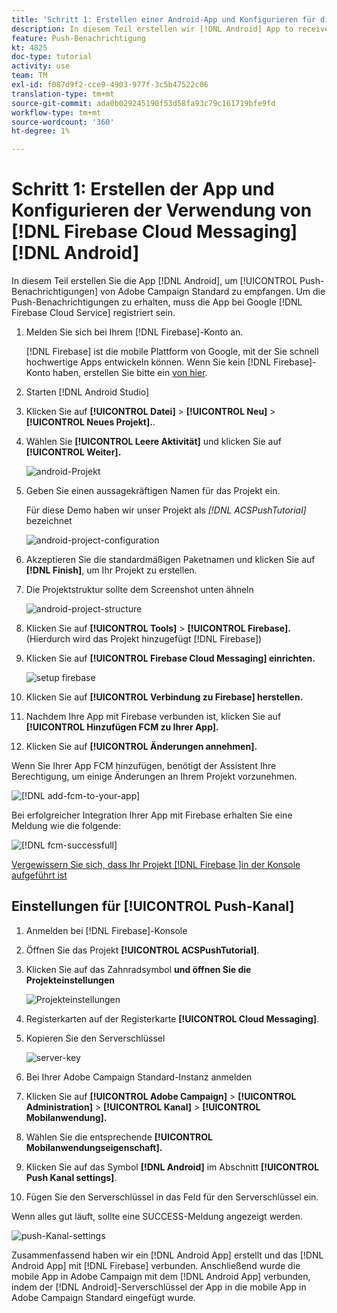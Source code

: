 ```yaml
---
title: 'Schritt 1: Erstellen einer Android-App und Konfigurieren für die Verwendung von Firebase Cloud-Nachrichten'
description: In diesem Teil erstellen wir [!DNL Android] App to receive [!UICONTROL Push notifications] die von Adobe Campaign Standard gesendet werden. Um die Push-Benachrichtigungen zu erhalten, muss die App bei Google registriert sein. [!DNL Firebase Cloud Service]
feature: Push-Benachrichtigung
kt: 4825
doc-type: tutorial
activity: use
team: TM
exl-id: f087d9f2-cce9-4903-977f-3c5b47522c06
translation-type: tm+mt
source-git-commit: ada0b029245190f53d58fa93c79c161719bfe9fd
workflow-type: tm+mt
source-wordcount: '360'
ht-degree: 1%

---
```


# Schritt 1: Erstellen der App und Konfigurieren der Verwendung von [!DNL Firebase Cloud Messaging][!DNL Android]

In diesem Teil erstellen Sie die App [!DNL Android], um [!UICONTROL Push-Benachrichtigungen] von Adobe Campaign Standard zu empfangen. Um die Push-Benachrichtigungen zu erhalten, muss die App bei Google [!DNL Firebase Cloud Service] registriert sein.

1. Melden Sie sich bei Ihrem [!DNL Firebase]-Konto an.

   [!DNL Firebase] ist die mobile Plattform von Google, mit der Sie schnell hochwertige Apps entwickeln können. Wenn Sie kein [!DNL Firebase]-Konto haben, erstellen Sie bitte ein [von hier](https://firebase.google.com).

2. Starten [!DNL Android Studio]
3. Klicken Sie auf **[!UICONTROL Datei]** > **[!UICONTROL Neu]** > **[!UICONTROL Neues Projekt].**.
4. Wählen Sie **[!UICONTROL Leere Aktivität]** und klicken Sie auf **[!UICONTROL Weiter].**

   ![android-Projekt](assets/android-project.PNG)

5. Geben Sie einen aussagekräftigen Namen für das Projekt ein.

   Für diese Demo haben wir unser Projekt als *[!DNL ACSPushTutorial]* bezeichnet

   ![android-project-configuration](assets/android-project-configuration.PNG)

6. Akzeptieren Sie die standardmäßigen Paketnamen und klicken Sie auf **[!DNL Finish]**, um Ihr Projekt zu erstellen.
7. Die Projektstruktur sollte dem Screenshot unten ähneln

   ![android-project-structure](assets/android-project-structure.PNG)

8. Klicken Sie auf **[!UICONTROL Tools]** > **[!UICONTROL Firebase].** (Hierdurch wird das Projekt hinzugefügt  [!DNL Firebase])
9. Klicken Sie auf **[!UICONTROL Firebase Cloud Messaging] einrichten.**

   ![setup firebase](assets/android-project-firebase-messaging.PNG)

10. Klicken Sie auf **[!UICONTROL Verbindung zu Firebase] herstellen.**
11. Nachdem Ihre App mit Firebase verbunden ist, klicken Sie auf **[!UICONTROL Hinzufügen FCM zu Ihrer App].**
12. Klicken Sie auf **[!UICONTROL Änderungen annehmen].**

   Wenn Sie Ihrer App FCM hinzufügen, benötigt der Assistent Ihre Berechtigung, um einige Änderungen an Ihrem Projekt vorzunehmen.

   ![[!DNL add-fcm-to-your-app]](assets/firebase-add-fcm-to-app.PNG)

Bei erfolgreicher Integration Ihrer App mit Firebase erhalten Sie eine Meldung wie die folgende:

![[!DNL fcm-successfull]](assets/android-firebase-success.PNG)

[Vergewissern Sie sich, dass Ihr Projekt  [!DNL Firebase ]in der Konsole aufgeführt ist](https://console.firebase.google.com/)

## Einstellungen für [!UICONTROL Push-Kanal]

1. Anmelden bei [!DNL Firebase]-Konsole
2. Öffnen Sie das Projekt **[!UICONTROL ACSPushTutorial]**.
3. Klicken Sie auf das Zahnradsymbol **und öffnen Sie die Projekteinstellungen**

   ![Projekteinstellungen](assets/firebase-project-settings.PNG)

4. Registerkarten auf der Registerkarte **[!UICONTROL Cloud Messaging]**.
5. Kopieren Sie den Serverschlüssel

   ![server-key](assets/firebase-server-key.PNG)

6. Bei Ihrer Adobe Campaign Standard-Instanz anmelden
7. Klicken Sie auf **[!UICONTROL Adobe Campaign]** > **[!UICONTROL Administration]** > **[!UICONTROL Kanal]** > **[!UICONTROL Mobilanwendung].**
8. Wählen Sie die entsprechende **[!UICONTROL Mobilanwendungseigenschaft].**
9. Klicken Sie auf das Symbol **[!DNL Android]** im Abschnitt **[!UICONTROL Push Kanal settings]**.
10. Fügen Sie den Serverschlüssel in das Feld für den Serverschlüssel ein.

Wenn alles gut läuft, sollte eine SUCCESS-Meldung angezeigt werden.

![push-Kanal-settings](assets/push-channel-settings.PNG)

Zusammenfassend haben wir ein [!DNL Android App] erstellt und das [!DNL Android App] mit [!DNL Firebase] verbunden. Anschließend wurde die mobile App in Adobe Campaign mit dem [!DNL Android App] verbunden, indem der [!DNL Android]-Serverschlüssel der App in die mobile App in Adobe Campaign Standard eingefügt wurde.
